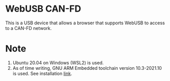 # WebUSB CAN-FD
This is a USB device that allows a browser that supports WebUSB to access to a CAN-FD network.

# Note
1. Ubuntu 20.04 on Windows (WSL2) is used.
2. As of time writing, GNU ARM Embedded toolchain version 10.3-2021.10 is used.  See installation [link](https://askubuntu.com/questions/1243252/how-to-install-arm-none-eabi-gdb-on-ubuntu-20-04-lts-focal-fossa).
